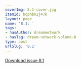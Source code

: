 ```yaml
---
coverImg: 8.1-cover.jpg
itemId: bcphbn2j47k
layout: page
name: '8.1: '
tags:
- hasAuthor: dreamnetwork
- hasTag: dream-network-volume-8
type: post
urlSlug: '8.1'
---
```

<a href="../files/pdfs/Volume_8/8.1-Dream-Network-Bulletin_Volume-8-Number-1.pdf" download="">Download issue 8.1</a>